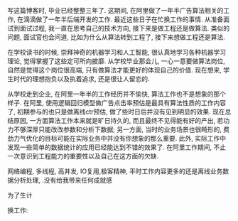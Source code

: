 写这篇博客时, 毕业已经整整三年了. 这期间, 在阿里做了一年半广告算法相关的工作, 在滴滴做了一年半后端开发的工作.
最近这些日子在忙换工作的事情. 从准备面试到面试过程, 我一直在思考自己的技术方向, 接下来是做工程还是做算法. 类似的问题, 面试官也会问道, 比如为什么从算法转到工程了, 接下来想做工程还是算法.

在学校读书的时候, 崇拜神奇的机器学习和人工智能, 很认真地学习各种机器学习理论, 觉得掌握了这些定可所向披靡. 从学校毕业那会儿, 一心一意要做算法岗位, 自然是觉得这个岗位很高端, 只有做算法才能更好的体现自己的价值. 现在想来, 学生时代的理想抱负以及执着追求, 还是很让人留恋的.

从学校走到企业, 在阿里一年半的工作经历并不愉快, 算法工作也不是想象的那个样子. 
在阿里, 使用逻辑回归模型做广告点击率预估是最具有算法性质的工作内容了, 初期参与的也只是做离线ctr预估, 做了些时日后并没有见到明显的效果. 现在总结原因, 一方面算法工作本来就是旷日持久的, 而且最终不见得能有好的产出, 若功力不够深厚只能改改参数和分析下数据; 另一方面, 当时的业务场景也很畸形的, 费劲力气优化的目标可能在实际业务中并没有你想象的那么重要. 此外, 实际工作中发现一些简单的数据统计的应用已经能达到不错的效果了. 
在阿里工作期间, 不止一次意识到工程能力的重要性以及自己在这方面的欠缺. 




网络编程, 多线程, 高并发, IO复用,极客精神, 
平时工作内容更多的还是离线业务数据分析处理, .没有给我带来任何成就感


为了生计


换工作:


